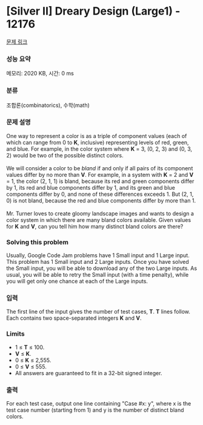 # [Silver II] Dreary Design (Large1) - 12176 

[문제 링크](https://www.acmicpc.net/problem/12176) 

### 성능 요약

메모리: 2020 KB, 시간: 0 ms

### 분류

조합론(combinatorics), 수학(math)

### 문제 설명

<p>One way to represent a color is as a triple of component values (each of which can range from 0 to <strong>K</strong>, inclusive) representing levels of red, green, and blue. For example, in the color system where <strong>K</strong> = 3, (0, 2, 3) and (0, 3, 2) would be two of the possible distinct colors.<br>
<br>
We will consider a color to be <em>bland</em> if and only if all pairs of its component values differ by no more than <strong>V</strong>. For example, in a system with <strong>K</strong> = 2 and <strong>V</strong> = 1, the color (2, 1, 1) is bland, because its red and green components differ by 1, its red and blue components differ by 1, and its green and blue components differ by 0, and none of these differences exceeds 1. But (2, 1, 0) is not bland, because the red and blue components differ by more than 1.<br>
<br>
Mr. Turner loves to create gloomy landscape images and wants to design a color system in which there are many bland colors available. Given values for <strong>K</strong> and <strong>V</strong>, can you tell him how many distinct bland colors are there?</p>

<h3>Solving this problem</h3>

<p>Usually, Google Code Jam problems have 1 Small input and 1 Large input. This problem has 1 Small input and 2 Large inputs. Once you have solved the Small input, you will be able to download any of the two Large inputs. As usual, you will be able to retry the Small input (with a time penalty), while you will get only one chance at each of the Large inputs.</p>

### 입력 

 <p>The first line of the input gives the number of test cases, <strong>T</strong>. <strong>T</strong> lines follow. Each contains two space-separated integers <strong>K</strong> and <strong>V</strong>.</p>

<h3>Limits</h3>

<ul>
	<li>1 ≤ <strong>T</strong> ≤ 100.</li>
	<li><strong>V</strong> ≤ <strong>K</strong>.</li>
	<li>0 ≤ <strong>K</strong> ≤ 2,555.</li>
	<li>0 ≤ <strong>V</strong> ≤ 555.</li>
	<li>All answers are guaranteed to fit in a 32-bit signed integer.</li>
</ul>

### 출력 

 <p>For each test case, output one line containing "Case #x: y", where x is the test case number (starting from 1) and y is the number of distinct bland colors.</p>

